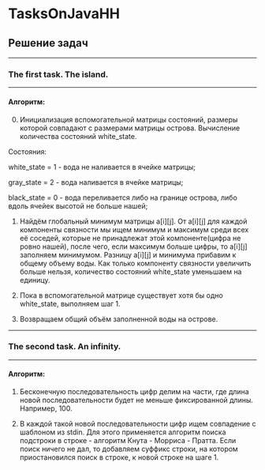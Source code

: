 # TasksOnJavaHH

## Решение задач

---------------------------

### The first task. The island.

---------------------------

#### Алгоритм:

0. Инициализация вспомогательной матрицы состояний, размеры которой совпадают с размерами матрицы острова.
Вычисление количества состояний white_state.

Состояния:

white_state = 1 - вода не наливается в ячейке матрицы;

gray_state = 2 -  вода наливается в ячейке матрицы;

black_state = 0 - вода переливается либо на границе острова, либо вдоль ячейек высотой не больше нашей;

1. Найдём глобальный минимум матрицы a[i][j]. От a[i][j] для каждой компоненты связности мы ищем минимум и 
максимум среди всех её соседей, которые не принадлежат этой компоненте(цифра не ровно нашей), после чего, если 
максимум больше цифры, то a[i][j] заполняем минимумом. Разницу a[i][j] и минимума прибавим к общему объему воды.
Как только компоненту связности увеличить больше нельзя, количество состояний white_state уменьшаем на единицу.

2. Пока в вспомогательной матрице существует хотя бы одно white_state, выполняем шаг 1.

3. Возвращаем общий объём заполненной воды на острове.


---------------------------

### The second task. An infinity.

---------------------------

#### Алгоритм:

1. Бесконечную последовательность цифр делим на части, где длина новой последовательности будет не меньше
фиксированной длины. Например, 100.

2. В каждой такой новой последовательности цифр ищем совпадение с шаблоном из stdin. Для этого применяется
алгоритм поиска подстроки в строке - алгоритм Кнута - Морриса - Пратта. Если поиск ничего не дал, то добавляем
суффикс строки, на котором приостановился поиск в строке, к новой строке на шаге 1.